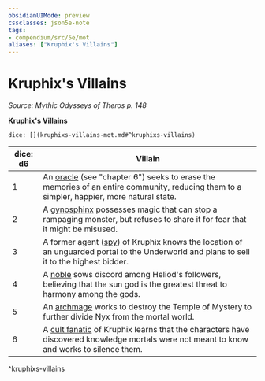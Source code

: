 ```yaml
---
obsidianUIMode: preview
cssclasses: json5e-note
tags:
- compendium/src/5e/mot
aliases: ["Kruphix's Villains"]
---
```

# Kruphix's Villains
*Source: Mythic Odysseys of Theros p. 148* 

**Kruphix's Villains**

`dice: [](kruphixs-villains-mot.md#^kruphixs-villains)`

| dice: d6 | Villain |
|----------|---------|
| 1 | An [oracle](/Systems/5e/bestiary/humanoid/oracle-mot.md) (see "chapter 6") seeks to erase the memories of an entire community, reducing them to a simpler, happier, more natural state. |
| 2 | A [gynosphinx](/Systems/5e/bestiary/monstrosity/gynosphinx.md) possesses magic that can stop a rampaging monster, but refuses to share it for fear that it might be misused. |
| 3 | A former agent ([spy](/Systems/5e/bestiary/humanoid/spy.md)) of Kruphix knows the location of an unguarded portal to the Underworld and plans to sell it to the highest bidder. |
| 4 | A [noble](/Systems/5e/bestiary/humanoid/noble.md) sows discord among Heliod's followers, believing that the sun god is the greatest threat to harmony among the gods. |
| 5 | An [archmage](/Systems/5e/bestiary/humanoid/archmage.md) works to destroy the Temple of Mystery to further divide Nyx from the mortal world. |
| 6 | A [cult fanatic](/Systems/5e/bestiary/humanoid/cult-fanatic.md) of Kruphix learns that the characters have discovered knowledge mortals were not meant to know and works to silence them. |
^kruphixs-villains